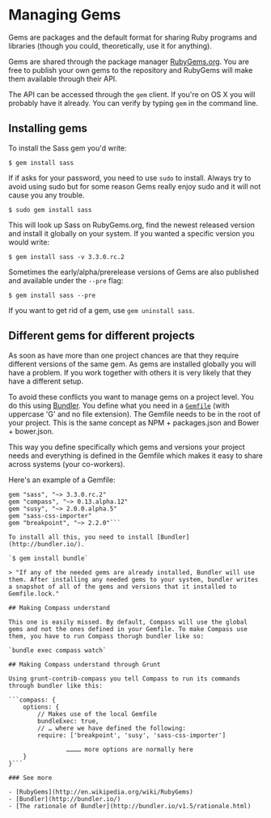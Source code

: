# Managing Gems

Gems are packages and the default format for sharing Ruby programs and libraries (though you could, theoretically, use it for anything).

Gems are shared through the package manager [RubyGems.org](http://rubygems.org). You are free to publish your own gems to the repository and RubyGems will make them available through their API.

The API can be accessed through the `gem` client. If you're on OS X you will probably have it already. You can verify by typing `gem` in the command line.

## Installing gems

To install the Sass gem you'd write:

`$ gem install sass`

If if asks for your password, you need to use `sudo` to install. Always try to avoid using sudo but for some reason Gems really enjoy sudo and it will not cause you any trouble.

`$ sudo gem install sass`

This will look up Sass on RubyGems.org, find the newest released version and install it globally on your system. If you wanted a specific version you would write:

`$ gem install sass -v 3.3.0.rc.2`

Sometimes the early/alpha/prerelease versions of Gems are also published and available under the `--pre` flag:

`$ gem install sass --pre`

If you want to get rid of a gem, use `gem uninstall sass`.

## Different gems for different projects

As soon as have more than one project chances are that they require different versions of the same gem. As gems are installed globally you will have a problem. If you work together with others it is very likely that they have a different setup.

To avoid these conflicts you want to manage gems on a project level. You do this using [Bundler](http://bundler.io/). You define what you need in a [`Gemfile`](http://bundler.io/v1.3/gemfile.html) (with uppercase 'G' and no file extension). The Gemfile needs to be in the root of your project. This is the same concept as NPM + packages.json and Bower + bower.json.

This way you define specifically which gems and versions your project needs and everything is defined in the Gemfile which makes it easy to share across systems (your co-workers).

Here's an example of a Gemfile:

```source 'http://rubygems.org'
gem "sass", "~> 3.3.0.rc.2"
gem "compass", "~> 0.13.alpha.12"
gem "susy", "~> 2.0.0.alpha.5"
gem "sass-css-importer"
gem "breakpoint", "~> 2.2.0"```

To install all this, you need to install [Bundler](http://bundler.io/).

`$ gem install bundle`

> "If any of the needed gems are already installed, Bundler will use them. After installing any needed gems to your system, bundler writes a snapshot of all of the gems and versions that it installed to Gemfile.lock."

## Making Compass understand

This one is easily missed. By default, Compass will use the global gems and not the ones defined in your Gemfile. To make Compass use them, you have to run Compass thorugh bundler like so:

`bundle exec compass watch`

## Making Compass understand through Grunt

Using grunt-contrib-compass you tell Compass to run its commands through bundler like this:

```compass: {
    options: {
        // Makes use of the local Gemfile
        bundleExec: true,
        // … where we have defined the following:
        require: ['breakpoint', 'susy', 'sass-css-importer']

				………… more options are normally here
    }
}```

### See more

- [RubyGems](http://en.wikipedia.org/wiki/RubyGems)
- [Bundler](http://bundler.io/)
- [The rationale of Bundler](http://bundler.io/v1.5/rationale.html)
